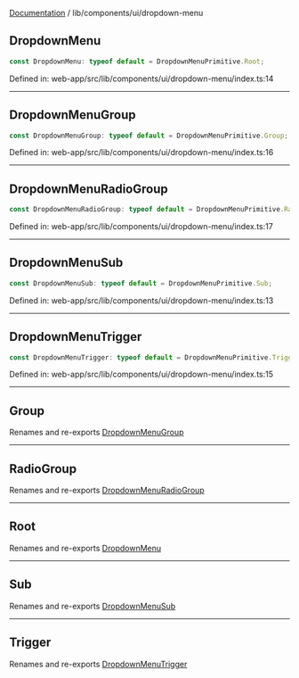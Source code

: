 [Documentation](../../../modules.md) / lib/components/ui/dropdown-menu

## DropdownMenu

```ts
const DropdownMenu: typeof default = DropdownMenuPrimitive.Root;
```

Defined in: web-app/src/lib/components/ui/dropdown-menu/index.ts:14

***

## DropdownMenuGroup

```ts
const DropdownMenuGroup: typeof default = DropdownMenuPrimitive.Group;
```

Defined in: web-app/src/lib/components/ui/dropdown-menu/index.ts:16

***

## DropdownMenuRadioGroup

```ts
const DropdownMenuRadioGroup: typeof default = DropdownMenuPrimitive.RadioGroup;
```

Defined in: web-app/src/lib/components/ui/dropdown-menu/index.ts:17

***

## DropdownMenuSub

```ts
const DropdownMenuSub: typeof default = DropdownMenuPrimitive.Sub;
```

Defined in: web-app/src/lib/components/ui/dropdown-menu/index.ts:13

***

## DropdownMenuTrigger

```ts
const DropdownMenuTrigger: typeof default = DropdownMenuPrimitive.Trigger;
```

Defined in: web-app/src/lib/components/ui/dropdown-menu/index.ts:15

***

## Group

Renames and re-exports [DropdownMenuGroup](#dropdownmenugroup)

***

## RadioGroup

Renames and re-exports [DropdownMenuRadioGroup](#dropdownmenuradiogroup)

***

## Root

Renames and re-exports [DropdownMenu](#dropdownmenu)

***

## Sub

Renames and re-exports [DropdownMenuSub](#dropdownmenusub)

***

## Trigger

Renames and re-exports [DropdownMenuTrigger](#dropdownmenutrigger)
